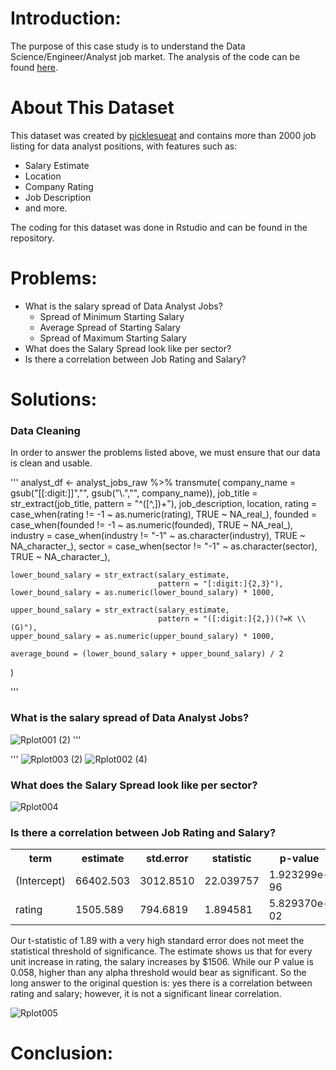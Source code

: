 # Introduction: 
The purpose of this case study is to understand the Data Science/Engineer/Analyst job market. The analysis of the code can be found <a href="https://www.kaggle.com/code/lawrencemak/data-analyst-dataframe?scriptVersionId=113413389">here</a>.

# About This Dataset
This dataset was created by <a href="https://github.com/picklesueat/data_jobs_data">picklesueat</a> and contains more than 2000 job listing for data analyst positions, with features such as:
<ul>
  <li> Salary Estimate
  <li> Location
  <li> Company Rating
  <li> Job Description
  <li> and more.
</ul>

The coding for this dataset was done in Rstudio and can be found in the repository.

# Problems: 
<ul>
  <li> What is the salary spread of Data Analyst Jobs?
    <ul>
      <li> Spread of Minimum Starting Salary
        <li> Average Spread of Starting Salary
          <li> Spread of Maximum Starting Salary
    </ul>
      <li> What does the Salary Spread look like per sector?
            <li> Is there a correlation between Job Rating and Salary?
        </ul>


# Solutions:

### Data Cleaning

In order to answer the problems listed above, we must ensure that our data is clean and usable. 

'''
analyst_df <- 
  analyst_jobs_raw %>% 
  transmute(
    company_name = gsub("[[:digit:]]","",
                        gsub("\\.","",
                             company_name)),
    job_title = str_extract(job_title,
                            pattern = "^([^,])+"), 
    job_description, 
    location, 
    rating = case_when(rating != -1 ~ as.numeric(rating), TRUE ~ NA_real_),
    founded = case_when(founded != -1 ~ as.numeric(founded), TRUE ~ NA_real_),  
    industry = case_when(industry != "-1" ~ as.character(industry), TRUE ~ NA_character_), 
    sector = case_when(sector != "-1" ~ as.character(sector), TRUE ~ NA_character_),
    
    lower_bound_salary = str_extract(salary_estimate, 
                                     pattern = "[:digit:]{2,3}"), 
    lower_bound_salary = as.numeric(lower_bound_salary) * 1000, 
    
    upper_bound_salary = str_extract(salary_estimate, 
                                     pattern = "([:digit:]{2,})(?=K \\(G)"),
    upper_bound_salary = as.numeric(upper_bound_salary) * 1000, 
    
    average_bound = (lower_bound_salary + upper_bound_salary) / 2
  )

'''

### What is the salary spread of Data Analyst Jobs?

![Rplot001 (2)](https://user-images.githubusercontent.com/83872954/206821478-00aa9553-5b89-4f9a-a7f8-e87d9ffec19e.png)
'''

'''
![Rplot003 (2)](https://user-images.githubusercontent.com/83872954/206821480-7d030ee4-0627-4ed2-9485-8ae900a2189d.png)
![Rplot002 (4)](https://user-images.githubusercontent.com/83872954/206821481-318b33a6-1199-45a8-a1be-1e73e9ea21ca.png)

### What does the Salary Spread look like per sector?
![Rplot004](https://user-images.githubusercontent.com/83872954/206812908-7ac56b66-3e7b-43e2-87c7-b1cd59a93222.png)

### Is there a correlation between Job Rating and Salary?
<table>
  <tr>
    <th>term</th>
    <th>estimate</th>
    <th>std.error</th>
    <th>statistic</th>
    <th>p-value</th>
  </tr>
  <tr>
    <td>(Intercept)</td>
    <td>66402.503</td>
    <td>3012.8510</td>
    <td>22.039757</td>
    <td>1.923299e-96</td>
  </tr>
  <tr>
    <td>rating</td>
    <td>1505.589</td>
    <td>794.6819</td>
    <td>1.894581</td>
    <td>5.829370e-02</td>
  </tr>
</table>
Our t-statistic of 1.89 with a very high standard error does not meet the statistical threshold of significance.
The estimate shows us that for every unit increase in rating, the salary increases by $1506. While our P value is 0.058, higher than any alpha threshold would bear as significant.
So the long answer to the original question is: yes there is a correlation between rating and salary; however, it is not a significant linear correlation.

![Rplot005](https://user-images.githubusercontent.com/83872954/206822457-fcf0f5ab-0ad1-4994-a798-c30006b34acb.png)

# Conclusion: 


